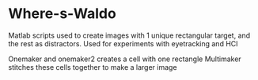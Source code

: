 Where-s-Waldo
=============

Matlab scripts used to create images with 1 unique rectangular target, and the rest as distractors. Used for experiments with eyetracking and HCI

Onemaker and onemaker2 creates a cell with one rectangle
Multimaker stitches these cells together to make a larger image

